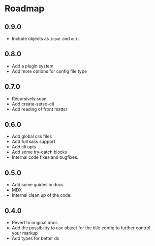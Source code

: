 # Roadmap

## 0.9.0

-   Include objects as `input` and `out`.

## 0.8.0

-   Add a plugin system
-   Add more options for config file type

## 0.7.0

-   Recursively scan
-   Add create-setso-cli
-   Add reading of front matter

## 0.6.0

-   Add global css files
-   Add full sass support
-   Add cli opts
-   Add some try-catch blocks
-   Internal code fixes and bugfixes.

## 0.5.0

-   Add some guides in docs
-   MDX
-   Internal clean up of the code.

## 0.4.0

-   Revert to original docs
-   Add the possibility to use object for the title config to further control your markup
-   Add types for better dx
